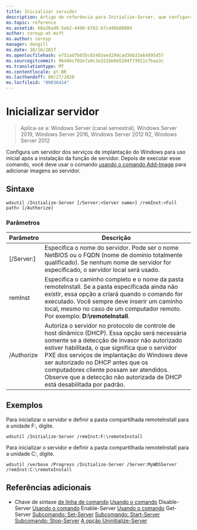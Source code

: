 ```yaml
---
title: Inicializar servidor
description: Artigo de referência para Initialize-Server, que configura um servidor de serviços de implantação do Windows para uso inicial após a instalação da função de servidor.
ms.topic: reference
ms.assetid: 68a26ad9-5eb2-4490-b782-b7cd46b8000d
author: coreyp-at-msft
ms.author: coreyp
manager: dongill
ms.date: 10/16/2017
ms.openlocfilehash: e751ad7b035c82481eed29dcad36b33a64895d57
ms.sourcegitcommit: 96d46c702e7a9c3a321bbbb5284f73911c7baa3c
ms.translationtype: MT
ms.contentlocale: pt-BR
ms.lasthandoff: 08/27/2020
ms.locfileid: "89036414"
---
```

# <a name="initialize-server"></a>Inicializar servidor

> Aplica-se a: Windows Server (canal semestral), Windows Server 2019, Windows Server 2016, Windows Server 2012 R2, Windows Server 2012

Configura um servidor dos serviços de implantação do Windows para uso inicial após a instalação da função de servidor. Depois de executar esse comando, você deve usar o comando [usando o comando Add-Image](using-the-add-image-command.md) para adicionar imagens ao servidor.
## <a name="syntax"></a>Sintaxe
```
wdsutil /Initialize-Server [/Server:<Server name>] /remInst:<Full path> [/Authorize]
```
### <a name="parameters"></a>Parâmetros
|Parâmetro|Descrição|
|-------|--------|
|[/Server:<Server name>]|Especifica o nome do servidor. Pode ser o nome NetBIOS ou o FQDN (nome de domínio totalmente qualificado). Se nenhum nome de servidor for especificado, o servidor local será usado.|
|remInst<Full path>|Especifica o caminho completo e o nome da pasta remoteInstall. Se a pasta especificada ainda não existir, essa opção a criará quando o comando for executado. Você sempre deve inserir um caminho local, mesmo no caso de um computador remoto. Por exemplo: **D:\remoteInstall**.|
|/Authorize|Autoriza o servidor no protocolo de controle de host dinâmico (DHCP). Essa opção será necessária somente se a detecção de invasor não autorizado estiver habilitada, o que significa que o servidor PXE dos serviços de implantação do Windows deve ser autorizado no DHCP antes que os computadores cliente possam ser atendidos. Observe que a detecção não autorizada de DHCP está desabilitada por padrão.|
## <a name="examples"></a>Exemplos
Para inicializar o servidor e definir a pasta compartilhada remoteInstall para a unidade F:, digite.
```
wdsutil /Initialize-Server /remInst:F:\remoteInstall
```
Para inicializar o servidor e definir a pasta compartilhada remoteInstall para a unidade C:, digite.
```
wdsutil /verbose /Progress /Initialize-Server /Server:MyWDSServer /remInst:C:\remoteInstall
```
## <a name="additional-references"></a>Referências adicionais
- Chave de sintaxe [de linha de comando](command-line-syntax-key.md) 
 [Usando o comando](using-the-disable-server-command.md) 
 Disable-Server [Usando o comando](using-the-enable-server-command.md) 
 Enable-Server [Usando o comando](using-the-get-server-command.md) 
 Get-Server [Subcomando: Set-Server](subcommand-set-server.md) 
 [Subcomando: Start-Server](subcommand-start-server.md) 
 [Subcomando: Stop-Server](subcommand-stop-server.md) 
 [A opção Uninitialize-Server](the-uninitialize-server-option.md)
